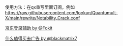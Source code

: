 使用方法：在qx重写里面订阅，例如 https://raw.githubusercontent.com/lookun/Quantumult-X/main/rewrite/Notability_Crack.conf

[京东登录辅助 by @Fokit](https://raw.githubusercontent.com/Fokit/Quantumult-X/main/rewrite/jd_login_help2.sgmodule)

[什么值得买去广告 by @blackmatrix7](https://raw.githubusercontent.com/blackmatrix7/ios_rule_script/master/script/smzdm/smzdm_remove_ads.qxrewrite)
